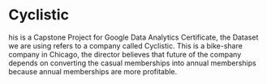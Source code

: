 # Cyclistic
his is a Capstone Project for Google Data Analytics Certificate, the Dataset we are using refers to a company called Cyclistic. This is a bike-share company in Chicago, the director believes that future of the company depends on converting the casual memberships into annual memberships because annual memberships are more profitable. 

